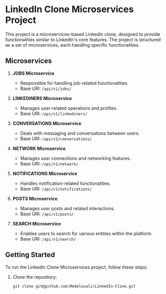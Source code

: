 # LinkedIn Clone Microservices Project

This project is a microservices-based LinkedIn clone, designed to provide functionalities similar to LinkedIn's core features. The project is structured as a set of microservices, each handling specific functionalities.

## Microservices

1. **JOBS Microservice**
   - Responsible for handling job-related functionalities.
   - Base URI: `/api/v1/jobs/`

2. **LINKEDINERS Microservice**
   - Manages user-related operations and profiles.
   - Base URI: `/api/v1/linkediners/`

3. **CONVERSATIONS Microservice**
   - Deals with messaging and conversations between users.
   - Base URI: `/api/v1/conversations/`

4. **NETWORK Microservice**
   - Manages user connections and networking features.
   - Base URI: `/api/v1/network/`

5. **NOTIFICATIONS Microservice**
   - Handles notification-related functionalities.
   - Base URI: `/api/v1/notifications/`

6. **POSTS Microservice**
   - Manages user posts and related interactions.
   - Base URI: `/api/v1/posts/`

7. **SEARCH Microservice**
   - Enables users to search for various entities within the platform.
   - Base URI: `/api/v1/search/`

## Getting Started

To run the LinkedIn Clone Microservices project, follow these steps:

1. Clone the repository:

   ```bash
   git clone git@github.com:Medelouali/LinkedIn-Clone.git

